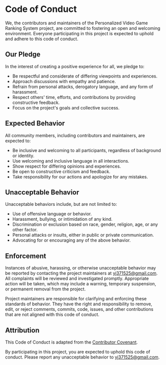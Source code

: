 # Code of Conduct

We, the contributors and maintainers of the Personalized Video Game Ranking System project, are committed to fostering an open and welcoming environment. Everyone participating in this project is expected to uphold and adhere to this code of conduct.

## Our Pledge

In the interest of creating a positive experience for all, we pledge to:

- Be respectful and considerate of differing viewpoints and experiences.
- Approach discussions with empathy and patience.
- Refrain from personal attacks, derogatory language, and any form of harassment.
- Respect others' time, efforts, and contributions by providing constructive feedback.
- Focus on the project's goals and collective success.

## Expected Behavior

All community members, including contributors and maintainers, are expected to:

- Be inclusive and welcoming to all participants, regardless of background or identity.
- Use welcoming and inclusive language in all interactions.
- Show respect for differing opinions and experiences.
- Be open to constructive criticism and feedback.
- Take responsibility for our actions and apologize for any mistakes.

## Unacceptable Behavior

Unacceptable behaviors include, but are not limited to:

- Use of offensive language or behavior.
- Harassment, bullying, or intimidation of any kind.
- Discrimination or exclusion based on race, gender, religion, age, or any other factor.
- Personal attacks or insults, either in public or private communication.
- Advocating for or encouraging any of the above behavior.

## Enforcement

Instances of abusive, harassing, or otherwise unacceptable behavior may be reported by contacting the project maintainers at [yj371525@gmail.com](mailto:yj371525@gmail.com). All complaints will be reviewed and investigated promptly. Appropriate action will be taken, which may include a warning, temporary suspension, or permanent removal from the project.

Project maintainers are responsible for clarifying and enforcing these standards of behavior. They have the right and responsibility to remove, edit, or reject comments, commits, code, issues, and other contributions that are not aligned with this code of conduct.

## Attribution

This Code of Conduct is adapted from the [Contributor Covenant](https://www.contributor-covenant.org/version/2/0/code_of_conduct.html).

By participating in this project, you are expected to uphold this code of conduct. Please report any unacceptable behavior to [yj371525@gmail.com](mailto:yj371525@gmail.com).
